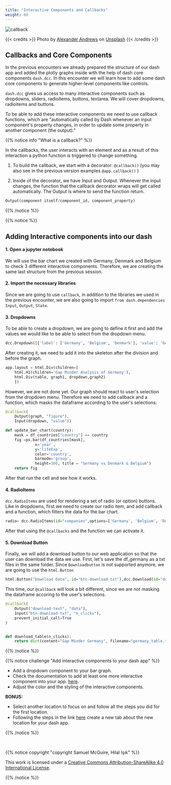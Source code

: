 ```yaml
---
title: "Interactive Components and Callbacks"
weight: 60
---
```


![callback](/images/callback.png)

{{< credits >}}
Photo by <a href="https://unsplash.com/de/@alex_andrews?utm_source=unsplash&utm_medium=referral&utm_content=creditCopyText">Alexander Andrews</a> on <a href="https://unsplash.com/de/fotos/JYGnB9gTCls?utm_source=unsplash&utm_medium=referral&utm_content=creditCopyText">Unsplash</a>
{{< /credits >}}

## Callbacks and Core Components
In the previous encounters we already prepared the structure of our dash app and added the plotly graphs inside with the help of dash core components `dash.dcc`. In this encounter we will learn how to add some dash core components to generate higher-level components like controls.

`dash.dcc` gives us access to many interactive components such as dropdowns, sliders, radioitems, buttons, textarea. We will cover dropdowns, radioitems and buttons.

To be able to add these interactive components we need to use callback functions, which are "automatically called by Dash whenever an input component's property changes, in order to update some property in another component (the output)."

{{% notice info "What is a callback?" %}}

In the callbacks, the user interacts with an element and as a result of this interaction a python function is triggered to change something.

1. To build the callback, we start with a decorator: `@callback()` (you may also see in the previous version examples `@app.callback()` )

2. Inside of the decorator, we have Input and Output. Whenever the input changes, the function that the callback decorator wraps will get called automatically. The Output is where to send the function return.

```python
Output(component itself/component_id, component_property)
```
{{% /notice %}}



{{% notice %}}
## Adding Interactive components into our dash

#### 1. Open a jupyter notebook 
We will use the bar chart we created with Germany, Denmark and Belgium to check 3 different interactive components. Therefore, we are creating the same last structure from the previous session.

#### 2. Import the necessary libraries
Since we are going to use `callback`, in addition to the libraries we used in the previous encounter, we are also going to import `from dash.dependencies` `Input`, `Output`, `State`.

#### 3. Dropdowns
To be able to create a dropdown, we are going to define it first and add the values we would like to be able to select from the dropdown menu.

```python
dcc.Dropdown([{'label': ['Germany', 'Belgium', 'Denmark'], 'value': 'Germany'},])
```

After creating it, we need to add it into the skeleton after the division and before the graph.

```python
app.layout = html.Div(children=[
    html.H1(children='Gap Minder Analysis of Germany'),
    html.Div(table, graph1, dropdown,graph2)
    ])
``` 

However, we are not done yet. Our graph should react to user's selection from the dropdown menu. Therefore we need to add callback and a function, which masks the dataframe according to the user's selections:

```python
@callback(
    Output(graph, "figure"), 
    Input(dropdown, "value"))

def update_bar_chart(country): 
    mask = df_countries["country"] == country
    fig =px.bar(df_countries[mask], 
             x='year', 
             y='lifeExp',  
             color='country',
             barmode='group',
             height=300, title = "Germany vs Denmark & Belgium")
    return fig
```

After that run the cell and see how it works.

#### 4. RadioItems

`dcc.RadioItems` are used for rendering a set of radio (or option) buttons.
Like in dropdowns, first we need to create our radio item, and add callback and a function, which filters the data for the bar chart.

```python
radio= dcc.RadioItems(id="companies",options=['Germany', 'Belgium', 'Denmark'], value="Germany", inline=True)
```

After that using the `@callbacks` and the function we can activate it.

#### 5. Download Button
Finally, we will add a download button to our web application so that the user can download the data we use.
First, let's save the df_germany as a txt files in the same folder. Since `Downloadbutton` is not supported anymore, we are going to use the `html.Button`

```python
html.Button("Download Data", id="btn-download-txt"),dcc.Download(id="download-text")
```
This time, our `@callback` will look a bit different, since we are not masking the dataframe accoring to the user's selections.

```python
@callback(
    Output("download-text", "data"),
    Input("btn-download-txt", "n_clicks"),
    prevent_initial_call=True
)


def download_table(n_clicks):
    return dict(content="Gap Minder Germany", filename="germany_table.txt")
```


{{% /notice %}}


{{% notice challenge "Add interactive components to your dash app" %}}

- Add a dropdown component to your bar graph. 
- Check the documentation to add at least one more interactive component into your app.
[here](https://dash.plotly.com/dash-core-components).
- Adjust the color and the styling of the interactive components.


**BONUS:**
- Select another location to focus on and follow all the steps you did for the first location.
- Following the steps in the link [here](https://dash.plotly.com/dash-core-components/tab) create a new tab about the new location for your dash app.

{{% /notice %}}



<br>

{{% notice copyright "copyright Samuel McGuire, Hilal Işık" %}}

This work is licensed under a [Creative Commons Attribution-ShareAlike 4.0 International License](https://creativecommons.org/licenses/by-sa/4.0/).

{{% /notice %}}